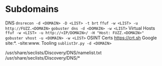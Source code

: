 # Subdomains
DNS
	`dnsrecon -d <DOMAIN> -D <LIST> -t brt`
	`ffuf -w <LIST> -u http://FUZZ.<DOMAIN>`
	`gobuster dns -d <DOMAIN> -w <LIST>`
Virtual Hosts
	`ffuf -w <LIST> -u http://<IP/DOMAIN>/ -H "Host: FUZZ.<DOMAIN>"`
	`gobuster vhost -u <DOMAIN> -w <LIST>`
OSINT
	Certs
		https://crt.sh
	Google
		site:*.<DOMAIN> -site:www.<DOMAIN>
	Tooling
		`sublist3r.py -d <DOMAIN>`

/usr/share/seclists/Discovery/DNS/namelist.txt
/usr/share/seclists/Discovery/DNS/*